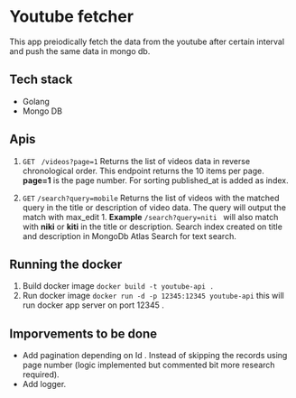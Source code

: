 # Youtube fetcher
This  app preiodically fetch the data from the youtube after certain interval and push the same data in mongo db.

## Tech stack
- Golang
- Mongo DB 

## Apis
1.  `GET`  ` /videos?page=1` Returns the list of videos data in reverse chronological order. This endpoint returns the 10 items per page. **page=1** is the page number. For sorting published_at is added as index.

2. `GET`  `/search?query=mobile` Returns the list of videos with the matched query in the title or description of video data. The query will  output the match with max_edit 1.  **Example** `/search?query=niti ` will also match with **niki** or **kiti** in the title or description.
Search index created on title and description in MongoDb Atlas Search for text search.


## Running the docker
1. Build docker image `docker build -t youtube-api . `
2. Run docker image `docker run -d -p 12345:12345 youtube-api` this will run docker app server on port 12345 .

## Imporvements to be done
- Add pagination depending on Id . Instead of skipping the records using page number (logic implemented but commented bit more research required).
- Add logger.

